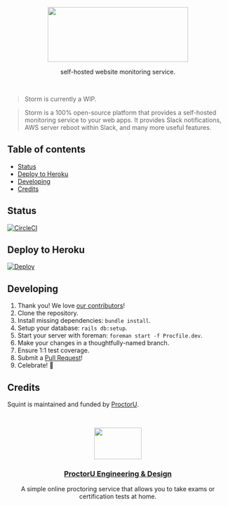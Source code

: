<p align="center">
  <a href="https://twitter.com/ProctorUEng">
    <img src="https://s3-us-west-2.amazonaws.com/dev-team-resources/storm-wordmark.svg" width=320 height=125>
  </a>

  <p align="center">
    self-hosted website monitoring service.
  </p>
</p>

<br>

> Storm is currently a WIP.

> Storm is a 100% open-source platform that provides a self-hosted monitoring
service to your web apps. It provides Slack notifications, AWS server reboot
within Slack, and many more useful features.

## Table of contents

- [Status](#status)
- [Deploy to Heroku](#deploy-to-heroku)
- [Developing](#developing)
- [Credits](#credits)

## Status

[![CircleCI](https://circleci.com/gh/ProctorU/storm.svg?style=svg)](https://circleci.com/gh/ProctorU/storm)

## Deploy to Heroku

[![Deploy](https://www.herokucdn.com/deploy/button.svg)](https://heroku.com/deploy)

## Developing

1. Thank you! We love [our contributors](https://github.com/ProctorU/storm/graphs/contributors)!
1. Clone the repository.
1. Install missing dependencies: `bundle install`.
1. Setup your database: `rails db:setup`.
1. Start your server with foreman: `foreman start -f Procfile.dev`.
1. Make your changes in a thoughtfully-named branch.
1. Ensure 1:1 test coverage.
1. Submit a [Pull Request](https://github.com/ProctorU/storm/pulls)!
1. Celebrate! :tada:

## Credits

Squint is maintained and funded by [ProctorU](https://twitter.com/ProctorU).

<br>

<p align="center">
  <a href="https://twitter.com/ProctorUEng">
    <img src="https://s3-us-west-2.amazonaws.com/dev-team-resources/procki-eyes.svg" width=108 height=72>
  </a>

  <h3 align="center">
    <a href="https://twitter.com/ProctorUEng">ProctorU Engineering & Design</a>
  </h3>

  <p align="center">
    A simple online proctoring service that allows you to take exams or certification tests at home.
  </p>
</p>
